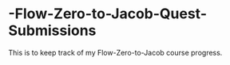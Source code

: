 # -Flow-Zero-to-Jacob-Quest-Submissions
This is to keep track of my Flow-Zero-to-Jacob course progress.
